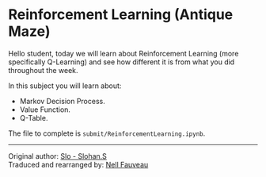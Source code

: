 # Reinforcement Learning (Antique Maze)

Hello student, today we will learn about Reinforcement Learning (more specifically Q-Learning) and see how different it is from what you did throughout the week.

In this subject you will learn about:
- Markov Decision Process.
- Value Function.
- Q-Table.

The file to complete is `submit/ReinforcementLearning.ipynb`.

----

Original author: [Slo - Slohan.S](https://github.com/L-Antique) <br>
Traduced and rearranged by: [Nell Fauveau](https://github.com/Nellousan)